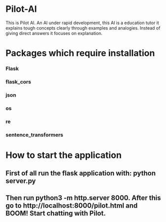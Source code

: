 # Pilot-AI
This is Pilot AI. An AI under rapid development, this AI is a education tutor it explains tough concepts clearly through examples and analogies. Instead of giving direct answers it focuses on explanation.



# Packages which require installation


### Flask
### flask_cors
### json
### os
### re
### sentence_transformers



# How to start the application

## First of all run the flask application with: python server.py
## Then run  python3 -m http.server 8000. After this go to http://localhost:8000/pilot.html and BOOM! Start chatting with Pilot.

